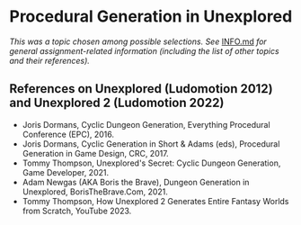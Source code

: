 # Procedural Generation in Unexplored

_This was a topic chosen among possible selections. See_ [INFO.md]([caseStudy/INFO.md](https://github.com/pranigopu/interactiveAgentsAndProceduralGeneration/blob/f8fb0ddc1e93b84168fbbf3ee865a66365d18489/caseStudy/INFO.md)) _for general assignment-related information (including the list of other topics and their references)._

## References on Unexplored (Ludomotion 2012) and Unexplored 2 (Ludomotion 2022)
- Joris Dormans, Cyclic Dungeon Generation, Everything Procedural Conference (EPC), 2016.
- Joris Dormans, Cyclic Generation in Short & Adams (eds), Procedural Generation in Game Design, CRC, 2017.
- Tommy Thompson, Unexplored's Secret: Cyclic Dungeon Generation, Game Developer, 2021.
- Adam Newgas (AKA Boris the Brave), Dungeon Generation in Unexplored, BorisTheBrave.Com, 2021.
- Tommy Thompson, How Unexplored 2 Generates Entire Fantasy Worlds from Scratch, YouTube 2023.
